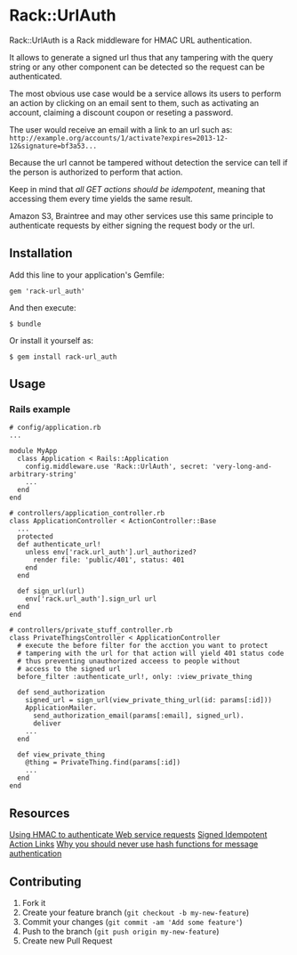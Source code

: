 # Rack::UrlAuth

Rack::UrlAuth is a Rack middleware for HMAC URL authentication.

It allows to generate a signed url thus that any tampering with the
query string or any other component can be detected so the request can
be authenticated.

The most obvious use case would be a service allows its users to perform
an action by clicking on an email sent to them, such as activating an
account, claiming a discount coupon or reseting a password.

The user would receive an email with a link to an url such as:
`http://example.org/accounts/1/activate?expires=2013-12-12&signature=bf3a53...`

Because the url cannot be tampered without detection the service can
tell if the person is authorized to perform that action.

Keep in mind that *all GET actions should be idempotent*, meaning that
accessing them every time yields the same result.

Amazon S3, Braintree and may other services use this same principle to
authenticate requests by either signing the request body or the url.


## Installation

Add this line to your application's Gemfile:

    gem 'rack-url_auth'

And then execute:

    $ bundle

Or install it yourself as:

    $ gem install rack-url_auth


## Usage

### Rails example


    # config/application.rb
    ...

    module MyApp
      class Application < Rails::Application
        config.middleware.use 'Rack::UrlAuth', secret: 'very-long-and-arbitrary-string'
        ...
      end
    end

    # controllers/application_controller.rb
    class ApplicationController < ActionController::Base
      ...
      protected
      def authenticate_url!
        unless env['rack.url_auth'].url_authorized?
          render file: 'public/401', status: 401
        end
      end

      def sign_url(url)
        env['rack.url_auth'].sign_url url
      end
    end

    # controllers/private_stuff_controller.rb
    class PrivateThingsController < ApplicationController
      # execute the before filter for the acction you want to protect
      # tampering with the url for that action will yield 401 status code
      # thus preventing unauthorized acceess to people without
      # access to the signed url
      before_filter :authenticate_url!, only: :view_private_thing

      def send_authorization
        signed_url = sign_url(view_private_thing_url(id: params[:id]))
        ApplicationMailer.
          send_authorization_email(params[:email], signed_url).
          deliver
        ...
      end

      def view_private_thing
        @thing = PrivateThing.find(params[:id])
        ...
      end
    end


## Resources

[Using HMAC to authenticate Web service requests](http://rc3.org/2011/12/02/using-hmac-to-authenticate-web-service-requests/)
[Signed Idempotent Action Links](http://www.intridea.com/blog/2012/6/7/signed-idempotent-action-links)
[Why you should never use hash functions for message authentication](http://blog.jcoglan.com/2012/06/09/why-you-should-never-use-hash-functions-for-message-authentication/)


## Contributing

1. Fork it
2. Create your feature branch (`git checkout -b my-new-feature`)
3. Commit your changes (`git commit -am 'Add some feature'`)
4. Push to the branch (`git push origin my-new-feature`)
5. Create new Pull Request
